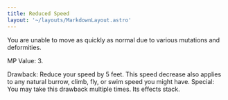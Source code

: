 ```yaml
---
title: Reduced Speed
layout: '~/layouts/MarkdownLayout.astro'
---
```

You are unable to move as quickly as normal due to various mutations and
deformities.

MP Value: 3.

Drawback: Reduce your speed by 5 feet. This speed decrease also applies to any
natural burrow, climb, fly, or swim speed you might have. Special: You may
take this drawback multiple times. Its effects stack.

